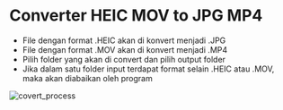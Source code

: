 # Converter HEIC MOV to JPG MP4
- File dengan format .HEIC akan di konvert menjadi .JPG
- File dengan format .MOV akan di konvert menjadi .MP4
- Pilih folder yang akan di convert dan pilih output folder
- Jika dalam satu folder input terdapat format selain .HEIC atau .MOV, maka akan diabaikan oleh program

![covert_process](https://github.com/widiarrohman1234/converter_HEIC_MOV_to_JPG_MP4/assets/58793672/14e61d26-2d43-4155-89c8-50a88407f8ca)
